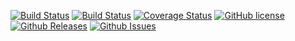 [![Build Status](https://travis-ci.org/nlohmann/fifo_map.svg?branch=master)](https://travis-ci.org/nlohmann/fifo_map)
[![Build Status](https://ci.appveyor.com/api/projects/status/1acb366xfyg3qybk?svg=true)](https://ci.appveyor.com/project/nlohmann/fifo_map)
[![Coverage Status](https://img.shields.io/coveralls/nlohmann/fifo_map.svg)](https://coveralls.io/r/nlohmann/fifo_map)
[![GitHub license](https://img.shields.io/badge/license-MIT-blue.svg)](https://raw.githubusercontent.com/nlohmann/fifo_map/master/LICENSE.MIT)
[![Github Releases](https://img.shields.io/github/release/nlohmann/fifo_map.svg)](https://github.com/nlohmann/fifo_map/releases)
[![Github Issues](https://img.shields.io/github/issues/nlohmann/fifo_map.svg)](http://github.com/nlohmann/fifo_map/issues)
